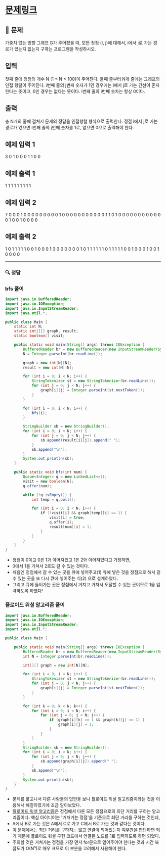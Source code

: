 # [문제링크](https://www.acmicpc.net/problem/11403)

## 📝 문제

가중치 없는 방향 그래프 G가 주어졌을 때, 모든 정점 (i, j)에 대해서, i에서 j로 가는 경로가 있는지 없는지 구하는 프로그램을 작성하시오.

## 입력

첫째 줄에 정점의 개수 N (1 ≤ N ≤ 100)이 주어진다. 둘째 줄부터 N개 줄에는 그래프의 인접 행렬이 주어진다. i번째 줄의 j번째 숫자가 1인 경우에는 i에서 j로 가는 간선이 존재한다는 뜻이고, 0인 경우는 없다는 뜻이다. i번째 줄의 i번째 숫자는 항상 0이다.

## 출력

총 N개의 줄에 걸쳐서 문제의 정답을 인접행렬 형식으로 출력한다. 정점 i에서 j로 가는 경로가 있으면 i번째 줄의 j번째 숫자를 1로, 없으면 0으로 출력해야 한다.

## 예제 입력 1 

3
0 1 0
0 0 1
1 0 0

## 예제 출력 1 

1 1 1
1 1 1
1 1 1

## 예제 입력 2 

7
0 0 0 1 0 0 0
0 0 0 0 0 0 1
0 0 0 0 0 0 0
0 0 0 0 1 1 0
1 0 0 0 0 0 0
0 0 0 0 0 0 1
0 0 1 0 0 0 0

## 예제 출력 2 

1 0 1 1 1 1 1
0 0 1 0 0 0 1
0 0 0 0 0 0 0
1 0 1 1 1 1 1
1 0 1 1 1 1 1
0 0 1 0 0 0 1
0 0 1 0 0 0 0

---

### 🔍 정답

### bfs 풀이

```java
import java.io.BufferedReader;
import java.io.IOException;
import java.io.InputStreamReader;
import java.util.*;

public class Main {
    static int N;
    static int[][] graph, result;
    static boolean[] visit;

    public static void main(String[] args) throws IOException {
        BufferedReader br = new BufferedReader(new InputStreamReader(System.in));
        N = Integer.parseInt(br.readLine());

        graph = new int[N][N];
        result = new int[N][N];

        for (int i = 0; i < N; i++) {
            StringTokenizer st = new StringTokenizer(br.readLine());
            for (int j = 0; j < N; j++) {
                graph[i][j] = Integer.parseInt(st.nextToken());
            }
        }

        for (int i = 0; i < N; i++) {
            bfs(i);
        }

        StringBuilder sb = new StringBuilder();
        for (int i = 0; i < N; i++) {
            for (int j = 0; j < N; j++) {
                sb.append(result[i][j]).append(" ");
            }
            sb.append("\n");
        }
        System.out.println(sb);
    }

    public static void bfs(int num) {
        Queue<Integer> q = new LinkedList<>();
        visit = new boolean[N];
        q.offer(num);

        while (!q.isEmpty()) {
            int temp = q.poll();

            for (int i = 0; i < N; i++) {
                if (!visit[i] && graph[temp][i] == 1) {
                    visit[i] = true;
                    q.offer(i);
                    result[num][i] = 1;
                }
            }
        }
    }
}
```
- 정점이 0이고 0은 1과 이어져있고 1은 2와 이어져있다고 가정하면,
- 0에서 1을 거쳐서 2로도 갈 수 있는 것이다.
- 처음엔 정점에서 갈 수 있는 곳을 큐에 넣어주고(1) 큐에 넣은 것을 정점으로 해서 갈 수 있는 곳을 또 다시 큐에 넣어주는 식(2) 으로 설계하였다.
- 그리고 큐에 들어가는 곳은 정점에서 거치고 거쳐서 도달할 수 있는 곳이므로 1을 입력하도록 하였다!


### 플로이드 워셜 알고리즘 풀이
```java
import java.io.BufferedReader;
import java.io.IOException;
import java.io.InputStreamReader;
import java.util.*;

public class Main {

    public static void main(String[] args) throws IOException {
        BufferedReader br = new BufferedReader(new InputStreamReader(System.in));
        int N = Integer.parseInt(br.readLine());

        int[][] graph = new int[N][N];

        for (int i = 0; i < N; i++) {
            StringTokenizer st = new StringTokenizer(br.readLine());
            for (int j = 0; j < N; j++) {
                graph[i][j] = Integer.parseInt(st.nextToken());
            }
        }

        for (int k = 0; k < N; k++) {
            for (int i = 0; i < N; i++) {
                for (int j = 0; j < N; j++) {
                    if (graph[i][k] == 1 && graph[k][j] == 1) {
                        graph[i][j] = 1;
                    }
                }
            }
        }
        StringBuilder sb = new StringBuilder();
        for (int i = 0; i < N; i++) {
            for (int j = 0; j < N; j++) {
                sb.append(graph[i][j]).append(" ");
            }
            sb.append("\n");
        }
        System.out.println(sb);
    }
}
```
- 문제를 풀고나서 다른 사람들의 답안을 보니 플로이드 워셜 알고리즘이라는 것을 이용해서 해결하였기에 조금 알아보았다.
- [플로이드 워셜 알고리즘](https://namu.wiki/w/%ED%94%8C%EB%A1%9C%EC%9D%B4%EB%93%9C-%EC%9B%8C%EC%85%9C%20%EC%95%8C%EA%B3%A0%EB%A6%AC%EC%A6%98)은 정점에서 다른 모든 정점으로의 최단 거리를 구하는 알고리즘이다. 핵심 아이디어는 '거쳐가는 정점'을 기준으로 최단 거리를 구하는 것인데,
- A에서 B로 가는 것은 A에서 C로 가고 C에서 B로 가는 것과 같다는 것이다.
- 이 문제에서는 최단 거리를 구하지는 않고 연결이 되어있는지 여부만을 판단하면 되기 때문에 플로이드 워셜 구현 코드에서 연결된 노드를 1로 입력하도록 하면 되었다.
- 주의할 것은 거쳐가는 정점을 가장 먼저 for문으로 열어주어야 한다는 것과 시간 복잡도가 O(N³)로 매우 크므로 이 부분을 고려해서 사용해야 한다.